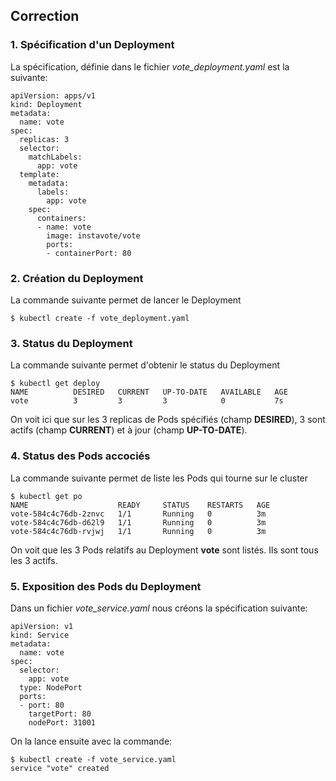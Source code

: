 ## Correction

### 1. Spécification d'un Deployment

La spécification, définie dans le fichier *vote_deployment.yaml* est la suivante:

```
apiVersion: apps/v1
kind: Deployment
metadata:
  name: vote
spec:
  replicas: 3
  selector:
    matchLabels:
      app: vote
  template:
    metadata:
      labels:
        app: vote
    spec:
      containers:
      - name: vote
        image: instavote/vote
        ports:
        - containerPort: 80
```

### 2. Création du Deployment

La commande suivante permet de lancer le Deployment

```
$ kubectl create -f vote_deployment.yaml
```

### 3. Status du Deployment

La commande suivante permet d'obtenir le status du Deployment

```
$ kubectl get deploy
NAME          DESIRED   CURRENT   UP-TO-DATE   AVAILABLE   AGE
vote          3         3         3            0           7s
```

On voit ici que sur les 3 replicas de Pods spécifiés (champ **DESIRED**), 3 sont actifs (champ **CURRENT**) et à jour (champ **UP-TO-DATE**).

### 4. Status des Pods accociés

La commande suivante permet de liste les Pods qui tourne sur le cluster

```
$ kubectl get po
NAME                    READY     STATUS    RESTARTS   AGE
vote-584c4c76db-2znvc   1/1       Running   0          3m
vote-584c4c76db-d62l9   1/1       Running   0          3m
vote-584c4c76db-rvjwj   1/1       Running   0          3m
```

On voit que les 3 Pods relatifs au Deployment **vote** sont listés. Ils sont tous les 3 actifs.

### 5. Exposition des Pods du Deployment

Dans un fichier *vote_service.yaml* nous créons la spécification suivante:

```
apiVersion: v1
kind: Service
metadata:
  name: vote
spec:
  selector:
    app: vote
  type: NodePort
  ports:
  - port: 80
    targetPort: 80
    nodePort: 31001
```

On la lance ensuite avec la commande:

```
$ kubectl create -f vote_service.yaml
service "vote" created
```
